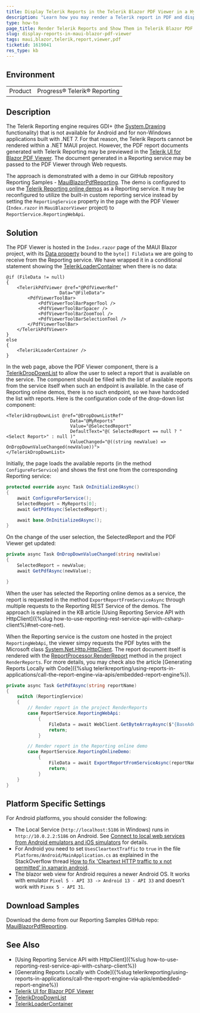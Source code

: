 ```yaml
---
title: Display Telerik Reports in the Telerik Blazor PDF Viewer in a Hybrid .NET MAUI Blazor Application
description: "Learn how you may render a Telerik report in PDF and display it in a Telerik Blazor PDF Viewer hosted in a .NET MAUI Blazor Application."
type: how-to
page_title: Render Telerik Reports and Show Them in Telerik Blazor PDF Viewer in .NET MAUI
slug: display-reports-in-maui-blazor-pdf-viewer
tags: maui,blazor,telerik,report,viewer,pdf
ticketid: 1619041
res_type: kb
---
```


## Environment

<table>
	<tr>
		<td>Product</td>
		<td>Progress® Telerik® Reporting</td>
	</tr>
</table>

## Description

The Telerik Reporting engine requires GDI+ (the [System.Drawing](https://learn.microsoft.com/en-us/dotnet/api/system.drawing?view=net-7.0) functionality) that is not available for Android and for non-Windows applications built with .NET 7. For that reason, the Telerik Reports cannot be rendered within a .NET MAUI project. However, the PDF report documents generated with Telerik Reporting may be previewed in the [Telerik UI for Blazor PDF Viewer](https://demos.telerik.com/blazor-ui/pdfviewer/overview). The document generated in a Reporting service may be passed to the PDF Viewer through Web requests.

The approach is demonstrated with a demo in our GitHub repository Reporting Samples - [MauiBlazorPdfReporting](https://github.com/telerik/reporting-samples/tree/master/MauiBlazorPdfReporting). The demo is configured to use the [Telerik Reporting online demos](https://demos.telerik.com/reporting) as a Reporting service. It may be reconfigured to utilize the built-in custom reporting service instead by setting the `ReportingService` property in the page with the PDF Viewer (`Index.razor` in `MauiBlazorViewer` project) to `ReportService.ReportingWebApi`.

## Solution

The PDF Viewer is hosted in the `Index.razor` page of the MAUI Blazor project, with its [Data property](https://docs.telerik.com/blazor-ui/api/Telerik.Blazor.Components.TelerikPdfViewer#Telerik_Blazor_Components_TelerikPdfViewer_Data) bound to the `byte[] FileData` we are going to receive from the Reporting service. We have wrapped it in a conditional statement showing the [TelerikLoaderContainer](https://demos.telerik.com/blazor-ui/loadercontainer/overview) when there is no data:

````CSHTML
@if (FileData != null)
{
	<TelerikPdfViewer @ref="@PdfViewerRef"
					Data="@FileData">
		<PdfViewerToolBar>
			<PdfViewerToolBarPagerTool />
			<PdfViewerToolBarSpacer />
			<PdfViewerToolBarZoomTool />
			<PdfViewerToolBarSelectionTool />
		</PdfViewerToolBar>
	</TelerikPdfViewer>
}
else
{
	<TelerikLoaderContainer />
}
````

In the web page, above the PDF Viewer component, there is a [TelerikDropDownList](https://docs.telerik.com/blazor-ui/components/dropdownlist/overview) to allow the user to select a report that is available on the service. The component should be filled with the list of available reports from the service itself when such an endpoint is available. In the case of Reporting online demos, there is no such endpoint, so we have hardcoded the list with reports. Here is the configuration code of the drop-down list component:

````CSHTML
<TelerikDropDownList @ref="@DropDownListRef"
						Data="@MyReports"
						Value="@SelectedReport"
						DefaultText="@( SelectedReport == null ? "<Select Report>" : null )"
						ValueChanged="@((string newValue) => OnDropDownValueChanged(newValue))">
</TelerikDropDownList>
````

Initially, the page loads the available reports (in the method `ConfigureForService`) and shows the first one from the corresponding Reporting service:

````C#
protected override async Task OnInitializedAsync()
{
	await ConfigureForService();
	SelectedReport = MyReports[0];
	await GetPdfAsync(SelectedReport);

	await base.OnInitializedAsync();
}
````

On the change of the user selection, the SelectedReport and the PDF Viewer get updated:

````C#
private async Task OnDropDownValueChanged(string newValue)
{
	SelectedReport = newValue;
	await GetPdfAsync(newValue);

}
````

When the user has selected the Reporting online demos as a service, the report is requested in the method `ExportReportFromServiceAsync` through multiple requests to the Reporting REST Service of the demos. The approach is explained in the KB article [Using Reporting Service API with HttpClient]({%slug how-to-use-reporting-rest-service-api-with-csharp-client%}#net-core-net).

When the Reporting service is the custom one hosted in the project `ReportingWebApi`, the viewer simpy requests the PDF bytes with the Microsoft class [System.Net.Http.HttpClient](https://learn.microsoft.com/en-us/dotnet/api/system.net.http.httpclient?view=net-7.0). The report document itself is rendered with the [ReportProcessor.RenderReport](/api/telerik.reporting.processing.reportprocessor#Telerik_Reporting_Processing_ReportProcessor_RenderReport_System_String_Telerik_Reporting_ReportSource_System_Collections_Hashtable_) method in the project `RenderReports`. For more details, you may check also the article [Generating Reports Locally with Code]({%slug telerikreporting/using-reports-in-applications/call-the-report-engine-via-apis/embedded-report-engine%}).

````C#
private async Task GetPdfAsync(string reportName)
{
	switch (ReportingService)
	{
		// Render report in the project RenderReports
		case ReportService.ReportingWebApi:
			{
				FileData = await WebClient.GetByteArrayAsync($"{BaseAddress}/{reportName}");
				return;
			}

		// Render report in the Reporting online demo
		case ReportService.ReportingOnlineDemo:
			{
				FileData = await ExportReportFromServiceAsync(reportName);
				return;
			}
	}
}
````

## Platform Specific Settings

For Android platforms, you should consider the following:

* The Local Service (`http://localhost:5186` in Windows) runs in `http://10.0.2.2:5186` on Android. See [Connect to local web services from Android emulators and iOS simulators](https://learn.microsoft.com/en-us/dotnet/maui/data-cloud/local-web-services) for details.
* For Android you need to set `UsesCleartextTraffic` to `true` in the file `Platforms/Android/MainApplication.cs` as explained in the StackOverflow thread [How to fix 'Cleartext HTTP traffic to x not permitted' in xamarin android](https://stackoverflow.com/questions/67071052/how-to-fix-cleartext-http-traffic-to-x-not-permitted-in-xamarin-android).
* The blazor web view for Android requires a newer Android OS. It works with emulator `Pixel 5 - API 33 -> Android 13 - API 33` and doesn't work with `Pixex 5 - API 31`.

## Download Samples

Download the demo from our Reporting Samples GitHub repo: [MauiBlazorPdfReporting](https://github.com/telerik/reporting-samples/tree/master/MauiBlazorPdfReporting).

## See Also

* [Using Reporting Service API with HttpClient]({%slug how-to-use-reporting-rest-service-api-with-csharp-client%})
* [Generating Reports Locally with Code]({%slug telerikreporting/using-reports-in-applications/call-the-report-engine-via-apis/embedded-report-engine%})
* [Telerik UI for Blazor PDF Viewer](https://demos.telerik.com/blazor-ui/pdfviewer/overview)
* [TelerikDropDownList](https://docs.telerik.com/blazor-ui/components/dropdownlist/overview)
* [TelerikLoaderContainer](https://demos.telerik.com/blazor-ui/loadercontainer/overview)
